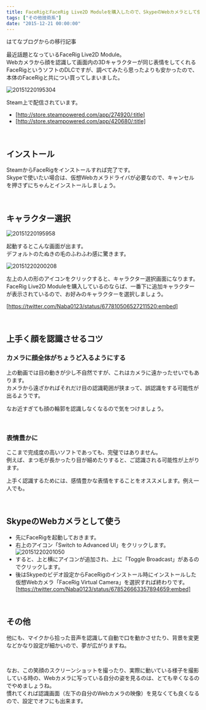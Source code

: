 ```yaml
---
title: FaceRigとFaceRig Live2D Moduleを購入したので、SkypeのWebカメラとして使うまで
tags: ["その他技術系"]
date: "2015-12-21 00:00:00"
---
```


<div class="alert info">
はてなブログからの移行記事
</div>

最近話題となっているFaceRig Live2D Module。  
Webカメラから顔を認識して画面内の3Dキャラクターが同じ表情をしてくれるFaceRigというソフトのDLCですが、調べてみたら思ったよりも安かったので、本体のFaceRigと共につい買ってしまいました。

![20151220195304](20151220195304.png)

Steam上で配信されています。

* [http://store.steampowered.com/app/274920/:title]
* [http://store.steampowered.com/app/420680/:title]

<!-- more -->

<br>

## インストール

SteamからFaceRigをインストールすれば完了です。  
Skypeで使いたい場合は、仮想Webカメラドライバが必要なので、キャンセルを押さずにちゃんとインストールしましょう。

<br>

## キャラクター選択

![20151220195958](20151220195958.png)

起動するとこんな画面が出ます。  
デフォルトのたぬきの毛のふわふわ感に驚きます。

![20151220200208](20151220200208.png)

左上の人の形のアイコンをクリックすると、キャラクター選択画面になります。  
FaceRig Live2D Moduleを購入しているのならば、一番下に追加キャラクターが表示されているので、お好みのキャラクターを選択しましょう。

[https://twitter.com/Naba0123/status/677810506527211520:embed]

<br>

## 上手く顔を認識させるコツ

### カメラに顔全体がちょうど入るようにする
上の動画では目の動きが少し不自然ですが、これはカメラに遠かったせいでもあります。  
カメラから遠ざかればそれだけ目の認識範囲が狭まって、誤認識をする可能性が出るようです。

なお近すぎても顔の輪郭を認識しなくなるので気をつけましょう。

<br>

### 表情豊かに
ここまで完成度の高いソフトであっても、完璧ではありません。  
例えば、まつ毛が長かったり目が細めたりすると、ご認識される可能性が上がります。

上手く認識するためには、感情豊かな表情をすることをオススメします。例え一人でも。

<br>

## SkypeのWebカメラとして使う

* 先にFaceRigを起動しておきます。
* 右上のアイコン「Switch to Advanced UI」をクリックします。  
![20151220201050](20151220201050.png)
* すると、上と横にアイコンが追加され、上に「Toggle Broadcast」があるのでクリックします。
* 後はSkypeのビデオ設定からFaceRigのインストール時にインストールした仮想Webカメラ「FaceRig Virtual Camera」を選択すれば終わりです。  
[https://twitter.com/Naba0123/status/678526663357894659:embed]

<br>

## その他

他にも、マイクから拾った音声を認識して自動で口を動かさせたり、背景を変更などかなり設定が細かいので、夢が広がりますね。

<br>

なお、この笑顔のスクリーンショットを撮ったり、実際に動いている様子を撮影している時の、Webカメラに写っている自分の姿を見るのは、とても辛くなるのでやめましょうね。  
慣れてくれば認識画面（左下の自分のWebカメラの映像）を見なくても良くなるので、設定でオフにも出来ます。

<br>
